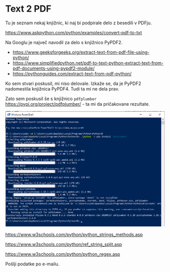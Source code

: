 # Text 2 PDF

Tu je seznam nekaj knjižnic, ki naj bi podpirale delo z besedili v PDFju.

https://www.askpython.com/python/examples/convert-pdf-to-txt

Na Googlu je največ navodil za delo s knjižnico PyPDF2.

* https://www.geeksforgeeks.org/extract-text-from-pdf-file-using-python/
* https://www.simplifiedpython.net/pdf-to-text-python-extract-text-from-pdf-documents-using-pypdf2-module/
* https://pythonguides.com/extract-text-from-pdf-python/

Ko sem stvari poskusil, mi niso delovale. Izkaže se, da je PyPDF2 nadomestila knjižnica PyPDF4. Tudi ta mi ne dela prav.

Zato sem poskusil še s knjižnico  `pdfplumber` https://pypi.org/project/pdfplumber/ - ta mi da pričakovane rezultate.
   

![namestitev](./install_pdfplumber.png)

https://www.w3schools.com/python/python_strings_methods.asp

https://www.w3schools.com/python/ref_string_split.asp

https://www.w3schools.com/python/python_regex.asp


Pošlji podatke po e-mailu.
